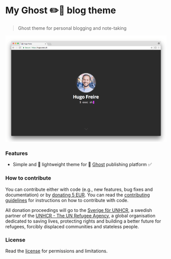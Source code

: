 # My Ghost :pencil2::ghost: blog theme

> Ghost theme for personal blogging and note-taking

<p align="center"><img src="share/github/overview.gif" width="720"></p>

### Features
* Simple and :dizzy: lightweight theme for :ghost: [Ghost](https://github.com/TryGhost/Ghost) publishing platform :white_check_mark:

### How to contribute
You can contribute either with code (e.g., new features, bug fixes and documentation) or by [donating 5 EUR](https://paypal.me/hfreire/5). You can read the [contributing guidelines](CONTRIBUTING.md) for instructions on how to contribute with code. 

All donation proceedings will go to the [Sverige för UNHCR](https://sverigeforunhcr.se), a swedish partner of the [UNHCR - The UN Refugee Agency](http://www.unhcr.org), a global organisation dedicated to saving lives, protecting rights and building a better future for refugees, forcibly displaced communities and stateless people.

### License
Read the [license](./LICENSE.md) for permissions and limitations.
